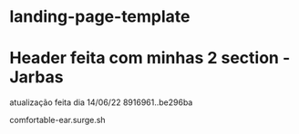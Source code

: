 # landing-page-template
# Header feita com minhas 2 section - Jarbas
atualização feita dia 14/06/22 8916961..be296ba 

comfortable-ear.surge.sh

